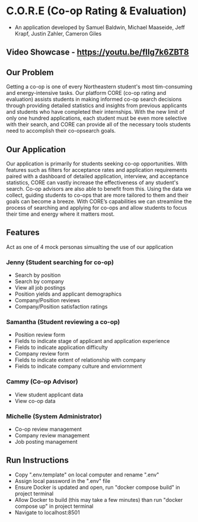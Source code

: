 # C.O.R.E (Co-op Rating & Evaluation) 
- An application developed by Samuel Baldwin, Michael Maaseide, Jeff Krapf, Justin Zahler, Cameron Giles

## Video Showcase - https://youtu.be/fIIg7k6ZBT8

## Our Problem 

Getting a co-op is one of every Northeastern student's most tim-consuming and energy-intensive tasks. Our platform CORE (co-op rating and evaluation) assists students in making informed co-op search decisions
through providing detailed statistics and insights from previous applicants and students who have completed their internships. With the new limit of only one hundred applications, each student must be even more selective
with their search, and CORE can provide all of the necessary tools students need to accomplish their co-opsearch goals.

## Our Application

Our application is primarily for students seeking co-op opportunities. With features such as filters for acceptance rates and application requirements paired with a dashboard of detailed application, interview, and acceptance statistics, CORE can vastly increase the effectiveness of any student's search. Co-op advisors are also able to benefit from this. Using the data we collect, guiding students to co-ops that are more tailored to them and their goals can become a breeze. With CORE’s capabilities we can streamline the process of searching and applying for co-ops and allow students to focus their time and energy where it matters most.

## Features 

Act as one of 4 mock personas simualting the use of our application

### Jenny (Student searching for co-op)
- Search by position
- Search by company
- View all job postings
- Position yields and applicant demographics 
- Company/Position reviews
- Company/Position satisfaction ratings

### Samantha (Student reviewing a co-op)
- Position review form
- Fields to indicate stage of applicant and application experience
- Fields to indicate application difficulty
- Company review form
- Fields to indicate extent of relationship with company
- Fields to indicate company culture and enviornment

### Cammy (Co-op Advisor)
- View student applicant data
- View co-op data

### Michelle (System Administrator)
- Co-op review management
- Company review management
- Job posting management

## Run Instructions 

- Copy ".env.template" on local computer and rename ".env"
- Assign local password in the ".env" file
- Ensure Docker is updated and open, run "docker compose build" in project terminal 
- Allow Docker to build (this may take a few minutes) than run "docker compose up" in project terminal
- Navigate to localhost:8501 

